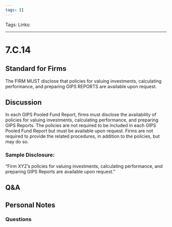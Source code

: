 ```yaml
---
tags: []
---
```

Tags:
Links: 
___
# 7.C.14
## Standard for Firms
The FIRM MUST disclose that policies for valuing investments, calculating performance, and preparing GIPS REPORTS are available upon request.
## Discussion
In each GIPS Pooled Fund Report, firms must disclose the availability of policies for valuing investments, calculating performance, and preparing GIPS Reports. The policies are not required to be included in each GIPS Pooled Fund Report but must be available upon request. Firms are not required to provide the related procedures, in addition to the policies, but may do so.
### Sample Disclosure:
“Firm XYZ’s policies for valuing investments, calculating performance, and preparing GIPS Reports are available upon request.”
## Q&A

## Personal Notes

### Questions